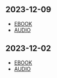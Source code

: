 ## 2023-12-09
- [EBOOK](https://rosefile.net/c4xmwfhj5z/The_Economist_2023-12-09.7z.html)
- [AUDIO](http://audiocdn.economist.com/sites/default/files/AudioArchive/2023/20231209/Issue_9375_20231209_The_Economist_Full_edition.zip)

## 2023-12-02
- [EBOOK](https://rosefile.net/inczc2fk8p/The_Economist_2023-12-02.7z.html)
- [AUDIO](http://audiocdn.economist.com/sites/default/files/AudioArchive/2023/20231202/Issue_9374_20231202_The_Economist_Full_edition.zip)
